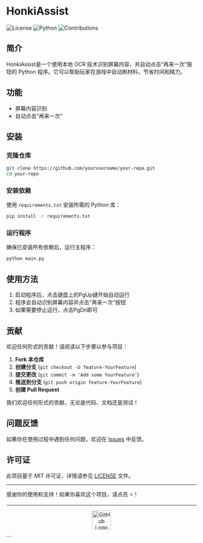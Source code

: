 


# HonkiAssist

![License](https://img.shields.io/github/license/yourusername/your-repo)
![Python](https://img.shields.io/badge/Python-3.8+-blue)
![Contributions](https://img.shields.io/badge/Contributions-Welcome-brightgreen)

## 简介

HonkiAssist是一个使用本地 OCR 技术识别屏幕内容，并自动点击“再来一次”按钮的 Python 程序。它可以帮助玩家在游戏中自动刷材料，节省时间和精力。

## 功能

- 屏幕内容识别
- 自动点击“再来一次”

## 安装

### 克隆仓库

```bash
git clone https://github.com/yourusername/your-repo.git
cd your-repo
```

### 安装依赖

使用 `requirements.txt` 安装所需的 Python 库：

```bash
pip install -r requirements.txt
```

### 运行程序

确保已安装所有依赖后，运行主程序：

```bash
python main.py
```

## 使用方法

1. 启动程序后，点击键盘上的PgUp键开始自动运行
2. 程序会自动识别屏幕内容并点击“再来一次”按钮
3. 如果需要停止运行，点击PgDn即可

## 贡献

欢迎任何形式的贡献！请阅读以下步骤以参与项目：

1. **Fork 本仓库**
2. **创建分支** (`git checkout -b feature-YourFeature`)
3. **提交更改** (`git commit -m 'Add some YourFeature'`)
4. **推送到分支** (`git push origin feature-YourFeature`)
5. **创建 Pull Request**

我们欢迎任何形式的贡献，无论是代码、文档还是测试！

## 问题反馈

如果你在使用过程中遇到任何问题，欢迎在 [Issues](https://github.com/HayesWang/honkiocr/issues) 中反馈。

## 许可证

此项目基于 MIT 许可证，详情请参见 [LICENSE](./LICENSE) 文件。

---

感谢你的使用和支持！如果你喜欢这个项目，请点亮 ⭐️！

---

<p align="center">
  <a href="https://github.com/HayesWang/honkiocr">
    <img src="https://github.githubassets.com/images/modules/logos_page/GitHub-Mark.png" alt="GitHub Logo" width="50">
  </a>
</p>
```

